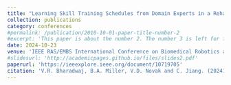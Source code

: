 ```yaml
---
title: "Learning Skill Training Schedules from Domain Experts in a Rehabilitation Gym using Inverse Reinforcement Learning"
collection: publications
category: conferences
#permalink: /publication/2010-10-01-paper-title-number-2
#excerpt: 'This paper is about the number 2. The number 3 is left for future work.'
date: 2024-10-23
venue: 'IEEE RAS/EMBS International Conference on Biomedical Robotics and Biomechatronics (BioRob)'
#slidesurl: 'http://academicpages.github.io/files/slides2.pdf'
paperurl: 'https://ieeexplore.ieee.org/document/10719705'
citation: 'V.R. Bharadwaj, B.A. Miller, V.D. Novak and C. Jiang. (202410). &quot;Learning Skill Training Schedules from Domain Experts in a Rehabilitation Gym using Inverse Reinforcement Learning.&quot; <i>IEEE RAS/EMBS International Conference on Biomedical Robotics and Biomechatronics (BioRob)</i>. pp. 1815-1821.'
---
```

